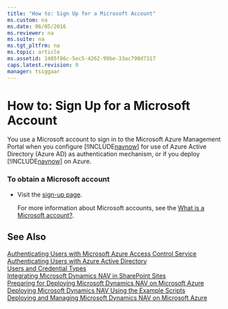 ```yaml
---
title: "How to: Sign Up for a Microsoft Account"
ms.custom: na
ms.date: 06/05/2016
ms.reviewer: na
ms.suite: na
ms.tgt_pltfrm: na
ms.topic: article
ms.assetid: 1405f86c-5ec5-4262-99be-33ac790d7317
caps.latest.revision: 9
manager: tsiggaar
---
```

# How to: Sign Up for a Microsoft Account
You use a Microsoft account to sign in to the Microsoft Azure Management Portal when you configure [!INCLUDE[navnow](../dynamics-nav/includes/navnow_md.md)] for use of Azure Active Directory \(Azure AD\) as authentication mechanism, or if you deploy [!INCLUDE[navnow](../dynamics-nav/includes/navnow_md.md)] on Azure.  
  
### To obtain a Microsoft account  
  
-   Visit the [sign\-up page](http://go.microsoft.com/fwlink/?LinkId=271493).  
  
     For more information about Microsoft accounts, see the [What is a Microsoft account?](http://go.microsoft.com/fwlink/?LinkId=271494).  
  
## See Also  
 [Authenticating Users with Microsoft Azure Access Control Service](../dynamics-nav/Authenticating-Users-with-Microsoft-Azure-Access-Control-Service.md)   
 [Authenticating Users with Azure Active Directory](../dynamics-nav/Authenticating-Users-with-Azure-Active-Directory.md)   
 [Users and Credential Types](../dynamics-nav/Users-and-Credential-Types.md)   
 [Integrating Microsoft Dynamics NAV in SharePoint Sites](../dynamics-nav/Integrating-Microsoft-Dynamics-NAV-in-SharePoint-Sites.md)   
 [Preparing for Deploying Microsoft Dynamics NAV on Microsoft Azure](../dynamics-nav/Preparing-for-Deploying-Microsoft-Dynamics-NAV-on-Microsoft-Azure.md)   
 [Deploying Microsoft Dynamics NAV Using the Example Scripts](../dynamics-nav/Deploying-Microsoft-Dynamics-NAV-Using-the-Example-Scripts.md)   
 [Deploying and Managing Microsoft Dynamics NAV on Microsoft Azure](../dynamics-nav/Deploying-and-Managing-Microsoft-Dynamics-NAV-on-Microsoft-Azure.md)